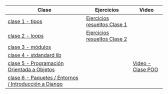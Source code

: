 | Clase | Ejercicios | Video |
|-------|------------|-------|
|[clase 1 - tipos](https://colab.research.google.com/github/qsebas/clases-python/blob/main/clases/Curso_Python_clase_1.ipynb)|[Ejercicios resueltos Clase 1](https://colab.research.google.com/github/qsebas/clases-python/blob/main/clases/ejercicios_resueltos_clase_1.ipynb)| |
|[clase 2 - loops](https://colab.research.google.com/github/qsebas/clases-python/blob/main/clases/Curso_Python_clase_2.ipynb)|[Ejercicios resueltos Clase 2](https://colab.research.google.com/github/qsebas/clases-python/blob/main/clases/ejercicios_resueltos_clase_2.ipynb)| |
|[clase 3 - módulos](https://colab.research.google.com/github/qsebas/clases-python/blob/main/clases/Curso_Python_clase_3.ipynb)|     |   |
|[clase 4 - stdandard lib](https://colab.research.google.com/github/qsebas/clases-python/blob/main/clases/Curso_Python_clase_4.ipynb)|     |  |
|[clase 5 - Programación Orientada a Objetos](https://colab.research.google.com/github/qsebas/clases-python/blob/main/clases/Curso_Python_clase_5.ipynb)|     | [Video - Clase POO](https://drive.google.com/file/d/13CIwOoDC7bQWhWxpGU8L16lt7jMiDlcZ/view?usp=sharing) |
|[clase 6 - Paquetes / Entornos / Introducción a Django](https://colab.research.google.com/github/qsebas/clases-python/blob/main/clases/Curso_Python_clase_6.ipynb)|     |   |

